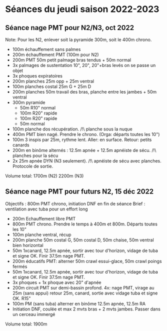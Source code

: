 Séances du jeudi saison 2022-2023
==================================

## Séance nage PMT pour N2/N3, oct 2022

Note: Pour les N2, enlever soit la pyramide 300m, soit le 400m chrono.

- 100m échauffement sans palmes
- 200m échauffement PMT (100m pour N2)
- 200m PMT 50m petit palmage bras tendus + 50m normal
- 3x palmages de sustentation 10", 20", 20"+bras levés on se passe un objet
- 3x phoques expiratoires
- 200m planches 25m opp + 25m ventral
- 100m planches costal 25m G + 25m D
- 200m planches 50m travail des bras, planche entre les jambes + 50m ventral
- 300m pyramide
    - 50m  R10"   normal
    - 100m R20"   rapide
    - 100m R20"   rapide
    - 50m         normal
- 100m planche dos récupération. /!\ planche sous la nuque
- 400m PMT bien nagé. Prendre le chrono. (Orga: départs toutes les 10")
- 100m 3 inspis par 25m, rythme lent. Aller: en surface. Retour: petits canards
- 200m en binôme alternés : 12.5m apnée + 12.5m apnéiste de sécu. /!\ planches pour la sécu
- 2x 25m apnée DYN (N3 seulement). /!\ apnéiste de sécu avec planches. Protocole de sortie.

Volume total: 1700m (N2)  2200m  (N3)


## Séance nage PMT pour futurs N2, 15 déc 2022

Objectifs : 800m PMT chrono, initiation DNF en fin de séance
Brief : ventilation avec tuba pour un effort long

- 200m Echauffement libre PMT
- 800m PMT chrono. Prendre le temps à 400m et 800m. Départs toutes les 10"
- 100m planche ventral, récup
- 200m planche 50m costal G, 50m costal D, 50m chaise, 50m ventral bien horizontal
- 50m 1xcanard, 12.5m apnée, sortir avec tour d'horizon, vidage de tuba et signe OK. Finir 37.5m nage PMT.
- 200m éducatifs PMT: alterner 50m crawl essui-glace, 50m crawl poings fermés
- 50m 1xcanard, 12.5m apnée, sortir avec tour d'horizon, vidage de tuba et signe OK. Finir 37.5m nage PMT.
- 3x phoques + 1x phoque avec 20" d'apnée
- 200m circuit PMT sur demi-bassin profond. 4x: nage PMT, virage au 25m (sans appui) retour 25m, canard, sortie avec vidage tuba et signe OK. R15" 
- 100m PM (sans tuba) alterner en binôme 12.5m apnée, 12.5m RA
- Initiation DNF, coulée et max 2 mvts bras + 2 mvts jambes. Passer dans un cerceau immergé

Volume total: 1900m
